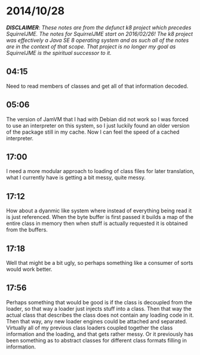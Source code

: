 # 2014/10/28

***DISCLAIMER***: _These notes are from the defunct k8 project which_
_precedes SquirrelJME. The notes for SquirrelJME start on 2016/02/26!_
_The k8 project was effectively a Java SE 8 operating system and as such_
_all of the notes are in the context of that scope. That project is no_
_longer my goal as SquirrelJME is the spiritual successor to it._

## 04:15

Need to read members of classes and get all of that information decoded.

## 05:06

The version of JamVM that I had with Debian did not work so I was forced to
use an interpreter on this system, so I just luckily found an older version of
the package still in my cache. Now I can feel the speed of a cached
interpreter.

## 17:00

I need a more modular approach to loading of class files for later
translation, what I currently have is getting a bit messy, quite messy.

## 17:12

How about a dyanmic like system where instead of everything being read it is
just referenced. When the byte buffer is first passed it builds a map of the
entire class in memory then when stuff is actually requested it is obtained
from the buffers.

## 17:18

Well that might be a bit ugly, so perhaps something like a consumer of sorts
would work better.

## 17:56

Perhaps something that would be good is if the class is decoupled from the
loader, so that way a loader just injects stuff into a class. Then that way
the actual class that describes the class does not contain any loading code in
it. Then that way, any new loader engines could be attached and separated.
Virtually all of my previous class loaders coupled together the class
information and the loading, and that gets rather messy. Or it previously has
been something as to abstract classes for different class formats filling in
information.

